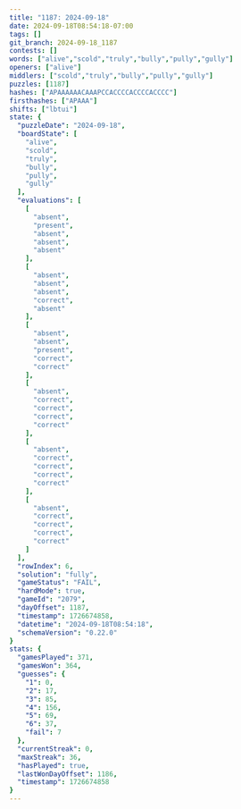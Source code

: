 ```yaml
---
title: "1187: 2024-09-18"
date: 2024-09-18T08:54:18-07:00
tags: []
git_branch: 2024-09-18_1187
contests: []
words: ["alive","scold","truly","bully","pully","gully"]
openers: ["alive"]
middlers: ["scold","truly","bully","pully","gully"]
puzzles: [1187]
hashes: ["APAAAAAACAAAPCCACCCCACCCCACCCC"]
firsthashes: ["APAAA"]
shifts: ["lbtui"]
state: {
  "puzzleDate": "2024-09-18",
  "boardState": [
    "alive",
    "scold",
    "truly",
    "bully",
    "pully",
    "gully"
  ],
  "evaluations": [
    [
      "absent",
      "present",
      "absent",
      "absent",
      "absent"
    ],
    [
      "absent",
      "absent",
      "absent",
      "correct",
      "absent"
    ],
    [
      "absent",
      "absent",
      "present",
      "correct",
      "correct"
    ],
    [
      "absent",
      "correct",
      "correct",
      "correct",
      "correct"
    ],
    [
      "absent",
      "correct",
      "correct",
      "correct",
      "correct"
    ],
    [
      "absent",
      "correct",
      "correct",
      "correct",
      "correct"
    ]
  ],
  "rowIndex": 6,
  "solution": "fully",
  "gameStatus": "FAIL",
  "hardMode": true,
  "gameId": "2079",
  "dayOffset": 1187,
  "timestamp": 1726674858,
  "datetime": "2024-09-18T08:54:18",
  "schemaVersion": "0.22.0"
}
stats: {
  "gamesPlayed": 371,
  "gamesWon": 364,
  "guesses": {
    "1": 0,
    "2": 17,
    "3": 85,
    "4": 156,
    "5": 69,
    "6": 37,
    "fail": 7
  },
  "currentStreak": 0,
  "maxStreak": 36,
  "hasPlayed": true,
  "lastWonDayOffset": 1186,
  "timestamp": 1726674858
}
---
```

<!-- more -->

